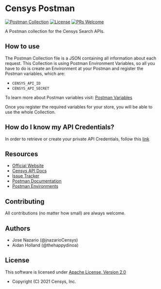 # Censys Postman

[![Postman Collection](https://img.shields.io/badge/Postman-Collection%20v2.1-orange)](https://www.python.org/downloads/)
[![License](https://img.shields.io/github/license/censys/censys-postman)](LICENSE)
[![PRs Welcome](https://img.shields.io/badge/PRs-welcome-brightgreen.svg)](http://makeapullrequest.com)

A Postman collection for the Censys Search APIs.

## How to use

The Postman Collection file is a JSON containing all information about each request. This Collection is using Postman Environment Variables, so all you have to do is create an Environment at your Postman and register the Postman variables, which are:

- `CENSYS_API_ID`
- `CENSYS_API_SECRET`

To learn more about Postman variables visit: [Postman Variables](https://learning.postman.com/docs/sending-requests/variables/)

Once you register the required variables for your store, you will be able to use the whole Collection.

## How do I know my API Credentials?

In order to retrieve or create your private API Credentials, follow this [link](https://censys.io/account/api)

## Resources

- [Official Website](https://censys.io/)
- [Censys API Docs](https://censys.io/api)
- [Issue Tracker](https://github.com/censys/censys-postman/issues)
- [Postman Documentation](https://learning.postman.com/docs/)
- [Postman Environments](https://learning.postman.com/docs/sending-requests/managing-environments/)

## Contributing

All contributions (no matter how small) are always welcome.

## Authors

- Jose Nazario (@jnazarioCensys)
- Aidan Holland (@thehappydinoa)

## License

This software is licensed under [Apache License, Version 2.0](http://www.apache.org/licenses/LICENSE-2.0)

- Copyright (C) 2021 Censys, Inc.
